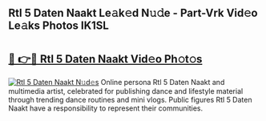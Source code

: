## Rtl 5 Daten Naakt Le𝚊k𝚎d N𝚞𝚍e - Part-Vrk Vid𝚎o Le𝚊ks Photos IK1SL

# <h2><a href="http://fb85r6.evod.top/?m=Rtl+5+Daten+Naakt">🔗 👉🔴 Rtl 5 Daten Naakt Vid𝚎o Ph𝚘t𝚘s</a></h2>

[![Rtl 5 Daten Naakt N𝚞d𝚎s](https://i.imgur.com/8V9OHl7.gif)](http://fb85r6.evod.top/?m=Rtl+5+Daten+Naakt)
Online persona Rtl 5 Daten Naakt and multimedia artist, celebrated for publishing dance and lifestyle material through trending dance routines and mini vlogs. Public figures Rtl 5 Daten Naakt have a responsibility to represent their communities. 
